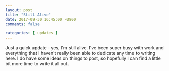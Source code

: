 ```yaml
---
layout: post
title: "Still Alive"
date: 2017-09-30 16:45:00 -0800
comments: false

categories: [ updates ]
---
```

Just a quick update - yes, I'm still alive. I've been super busy with work and everything that I haven't really been able to dedicate any time to writing here. I do have some ideas on things to post, so hopefully I can find a little bit more time to write it all out.
